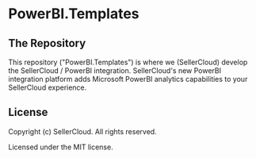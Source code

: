 # PowerBI.Templates

## The Repository
This repository ("PowerBI.Templates") is where we (SellerCloud) develop the SellerCloud / PowerBI integration.
SellerCloud's new PowerBI integration platform adds Microsoft PowerBI analytics capabilities to your SellerCloud experience.


## License
Copyright (c) SellerCloud. All rights reserved.

Licensed under the MIT license.
